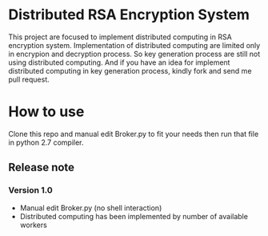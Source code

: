 # Distributed RSA Encryption System

This project are focused to implement distributed computing in RSA encryption system. Implementation of distributed computing are limited only in encrypion and decryption process. So key generation process are still not using distributed computing. And if you have an idea for implement distributed computing in key generation process, kindly fork and send me pull request.

# How to use

Clone this repo and manual edit Broker.py to fit your needs then run that file in python 2.7 compiler.

## Release note
### Version 1.0
- Manual edit Broker.py (no shell interaction)
- Distributed computing has been implemented by number of available workers